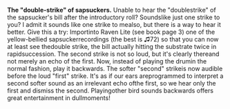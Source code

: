 **The "double-strike" of sapsuckers.** Unable to hear the "doublestrike" of the sapsucker's bill after the introductory roll? Soundslike just one strike to you? I admit it sounds like one strike to mealso, but there is a way to hear it better. Give this a try: Importinto Raven Lite (see book page 3) one of the yellow-bellied sapsuckerrecordings (the best is ♫72) so that you can now at least see thedouble strike, the bill actually hitting the substrate twice in rapidsuccession. The second strike is not so loud, but it's clearly thereand not merely an echo of the first. Now, instead of playing the drumin the normal fashion, play it backwards. The softer "second" strikeis now audible before the loud "first" strike. It's as if our ears areprogrammed to interpret a second softer sound as an irrelevant echo ofthe first, so we hear only the first and dismiss the second. Playingother bird sounds backwards offers great entertainment in dullmoments!
